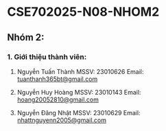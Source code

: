 # CSE702025-N08-NHOM2
## Nhóm 2: 
### 1. Giới thiệu thành viên:
1. Nguyễn Tuấn Thành
   MSSV: 23010626
   Email: tuanthanh365bt@gmail.com

3. Nguyễn Huy Hoàng
   MSSV: 23010143
   Email: hoang20052810@gmail.com

4. Nguyễn Đăng Nhật
   MSSV: 23010629
   Email: nhattnguyenn2005@gmail.com
